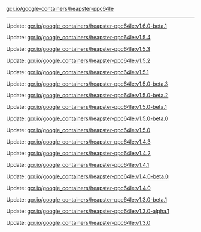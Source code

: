 [gcr.io/google-containers/heapster-ppc64le](https://hub.docker.com/r/cruse/heapster-ppc64le/tags/) 

----
Update: [gcr.io/google_containers/heapster-ppc64le:v1.6.0-beta.1](https://hub.docker.com/r/cruse/heapster-ppc64le/tags/)

Update: [gcr.io/google_containers/heapster-ppc64le:v1.5.4](https://hub.docker.com/r/cruse/heapster-ppc64le/tags/)

Update: [gcr.io/google_containers/heapster-ppc64le:v1.5.3](https://hub.docker.com/r/cruse/heapster-ppc64le/tags/)

Update: [gcr.io/google_containers/heapster-ppc64le:v1.5.2](https://hub.docker.com/r/cruse/heapster-ppc64le/tags/)

Update: [gcr.io/google_containers/heapster-ppc64le:v1.5.1](https://hub.docker.com/r/cruse/heapster-ppc64le/tags/)

Update: [gcr.io/google_containers/heapster-ppc64le:v1.5.0-beta.3](https://hub.docker.com/r/cruse/heapster-ppc64le/tags/)

Update: [gcr.io/google_containers/heapster-ppc64le:v1.5.0-beta.2](https://hub.docker.com/r/cruse/heapster-ppc64le/tags/)

Update: [gcr.io/google_containers/heapster-ppc64le:v1.5.0-beta.1](https://hub.docker.com/r/cruse/heapster-ppc64le/tags/)

Update: [gcr.io/google_containers/heapster-ppc64le:v1.5.0-beta.0](https://hub.docker.com/r/cruse/heapster-ppc64le/tags/)

Update: [gcr.io/google_containers/heapster-ppc64le:v1.5.0](https://hub.docker.com/r/cruse/heapster-ppc64le/tags/)

Update: [gcr.io/google_containers/heapster-ppc64le:v1.4.3](https://hub.docker.com/r/cruse/heapster-ppc64le/tags/)

Update: [gcr.io/google_containers/heapster-ppc64le:v1.4.2](https://hub.docker.com/r/cruse/heapster-ppc64le/tags/)

Update: [gcr.io/google_containers/heapster-ppc64le:v1.4.1](https://hub.docker.com/r/cruse/heapster-ppc64le/tags/)

Update: [gcr.io/google_containers/heapster-ppc64le:v1.4.0-beta.0](https://hub.docker.com/r/cruse/heapster-ppc64le/tags/)

Update: [gcr.io/google_containers/heapster-ppc64le:v1.4.0](https://hub.docker.com/r/cruse/heapster-ppc64le/tags/)

Update: [gcr.io/google_containers/heapster-ppc64le:v1.3.0-beta.1](https://hub.docker.com/r/cruse/heapster-ppc64le/tags/)

Update: [gcr.io/google_containers/heapster-ppc64le:v1.3.0-alpha.1](https://hub.docker.com/r/cruse/heapster-ppc64le/tags/)

Update: [gcr.io/google_containers/heapster-ppc64le:v1.3.0](https://hub.docker.com/r/cruse/heapster-ppc64le/tags/)

